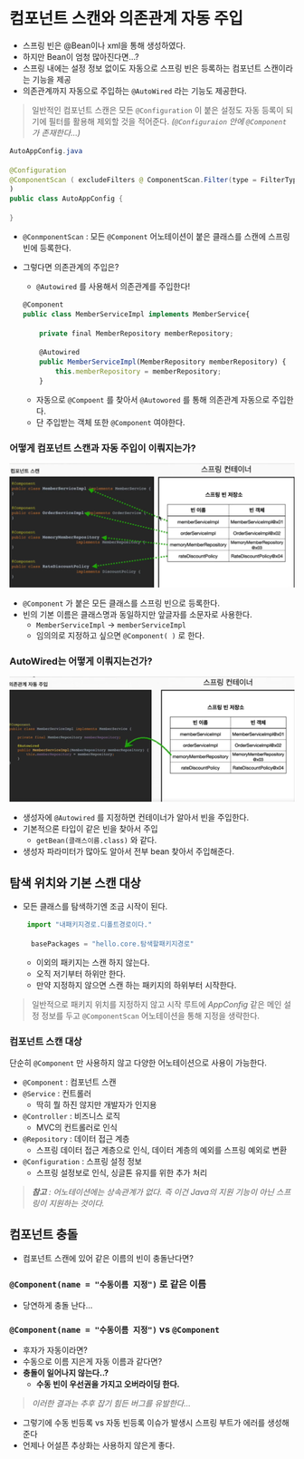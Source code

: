 # 컴포넌트 스캔와 의존관계 자동 주입

- 스프링 빈은 @Bean이나 xml을 통해 생성하였다.
- 하지만 Bean이 엄청 많아진다면…?
- 스프링 내에는 설정 정보 없이도 자동으로 스프링 빈은 등록하는 컴포넌트 스캔이라는 기능을 제공
- 의존관계까지 자동으로 주입하는 `@AutoWired` 라는 기능도 제공한다.

> 일반적인 컴포넌트 스캔은 모든 `@Configuration` 이 붙은 설정도 자동 등록이 되기에 필터를 활용해 제외할 것을 적어준다. *(`@Configuraion` 안에 `@Component` 가 존재한다…)*
> 

```java
AutoAppConfig.java

@Configuration
@ComponentScan ( excludeFilters @ ComponentScan.Filter(type = FilterType.ANNOTATION, classes = Configuraion.class))
)
public class AutoAppConfig {
			
}

```

- `@ConmponentScan` : 모든 `@Component` 어노테이션이 붙은 클래스를 스캔에 스프링 빈에 등록한다.
- 그렇다면 의존관계의 주입은?
    - `@Autowired` 를 사용해서 의존관계를 주입한다!
    
    ```jsx
    @Component
    public class MemberServiceImpl implements MemberService{
    
    	private final MemberRepository memberRepository;
    
    	@Autowired
    	public MemberServiceImpl(MemberRepository memberRepository) {
    		this.memberRepository = memberRepository;
    	}
    ```
    
    - 자동으로 `@Compoent` 를 찾아서 `@Autowored` 를 통해 의존관계 자동으로 주입한다.
    - 단 주입받는 객체 또한 `@Component` 여야한다.

### 어떻게 컴포넌트 스캔과 자동 주입이 이뤄지는가?

![Untitled](img/componentimg/Untitled.png)

- `@Component` 가 붙은 모든 클래스를 스프링 빈으로 등록한다.
- 빈의 기본 이름은 클래스명과 동일하지만 앞글자를 소문자로 사용한다.
    - `MemberServiceImpl` → `memberServiceImpl`
    - 임의의로 지정하고 싶으면 `@Component( )` 로 한다.

### AutoWired는 어떻게 이뤄지는건가?

![Untitled](img/componentimg/Untitled%201.png)

- 생성자에 `@Autowired` 를 지정하면 컨테이너가 알아서 빈을 주입한다.
- 기본적으론 타입이 같은 빈을 찾아서 주입
    - `getBean(클래스이름.class)` 와 같다.
- 생성자 파라미터가 많아도 알아서 전부 bean 찾아서 주입해준다.

## 탐색 위치와 기본 스캔 대상

- 모든 클래스를 탐색하기엔 조금 시작이 된다.
    
    ```jsx
     import "내패키지경로.디폴트경로이다."
      
      basePackages = "hello.core.탐색할패키지경로"
    ```
    
    - 이외의 패키지는 스캔 하지 않는다.
    - 오직 저기부터 하위만 한다.
    - 만약 지정하지 않으면 스캔 하는 패키지의 하위부터 시작한다.

> 일반적으로 패키지 위치를 지정하지 않고 시작 루트에 *AppConfig* 같은 메인 설정 정보를 두고 `@ComponentScan` 어노테이션을 통해 지정을 생략한다.
> 

### 컴포넌트 스캔 대상

단순히 `@Component` 만 사용하지 않고 다양한 어노테이션으로 사용이 가능한다.

- `@Component` : 컴포넌트 스캔
- `@Service` : 컨트롤러
    - 딱히 뭘 하진 않지만 개발자가 인지용
- `@Controller` : 비즈니스 로직
    - MVC의 컨트롤러로 인식
- `@Repository` : 데이터 접근 계층
    - 스프링 데이터 접근 계층으로 인식, 데이터 계층의 예외를 스프링 예외로 변환
- `@Configuration` : 스프링 설정 정보
    - 스프링 설정보로 인식, 싱글톤 유지를 위한 추가 처리

> ***참고** : 어노테이션에는 상속관계가 없다. 즉 이건 Java의 지원 기능이 아닌 스프링이 지원하는 것이다.*
> 

## 컴포넌트 충돌

- 컴포넌트 스캔에 있어 같은 이름의 빈이 충돌난다면?

### `@Component(name = "수동이름 지정")` 로 같은 이름

- 당연하게 충돌 난다…

### `@Component(name = "수동이름 지정")` vs `@Component`

- 후자가 자동이라면?
- 수동으로 이름 지은게 자동 이름과 같다면?
- **충돌이 일어나지 않는다..?**
    - **수동 빈이 우선권을 가지고 오버라이딩 한다.**

> *이러한 결과는 추후 잡기 힘든 버그를 유발한다…*
> 

- 그렇기에 수동 빈등록 vs 자동 빈등록 이슈가 발생시 스프링 부트가 에러를 생성해준다
- 언제나 어설픈 추상화는 사용하지 않은게 좋다.